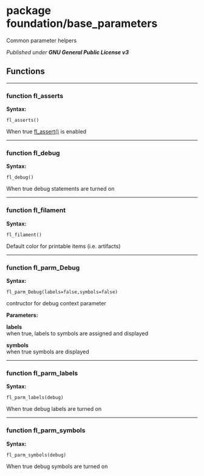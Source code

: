 # package foundation/base_parameters

Common parameter helpers



*Published under __GNU General Public License v3__*

## Functions

---

### function fl_asserts

__Syntax:__

```text
fl_asserts()
```

When true [fl_assert()](defs.md#function-fl_assert) is enabled

---

### function fl_debug

__Syntax:__

```text
fl_debug()
```

When true debug statements are turned on

---

### function fl_filament

__Syntax:__

```text
fl_filament()
```

Default color for printable items (i.e. artifacts)

---

### function fl_parm_Debug

__Syntax:__

```text
fl_parm_Debug(labels=false,symbols=false)
```

contructor for debug context parameter

__Parameters:__

__labels__  
when true, labels to symbols are assigned and displayed

__symbols__  
when true symbols are displayed


---

### function fl_parm_labels

__Syntax:__

```text
fl_parm_labels(debug)
```

When true debug labels are turned on

---

### function fl_parm_symbols

__Syntax:__

```text
fl_parm_symbols(debug)
```

When true debug symbols are turned on

